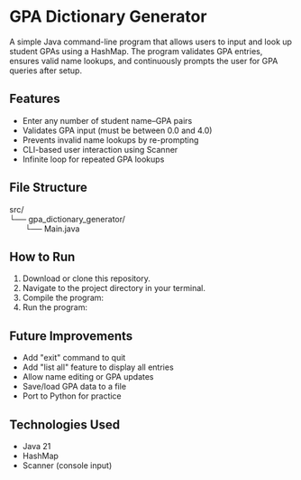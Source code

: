 # GPA Dictionary Generator

A simple Java command-line program that allows users to input and look up student GPAs using a HashMap. The program validates GPA entries, ensures valid name lookups, and continuously prompts the user for GPA queries after setup.

## Features

- Enter any number of student name–GPA pairs
- Validates GPA input (must be between 0.0 and 4.0)
- Prevents invalid name lookups by re-prompting
- CLI-based user interaction using Scanner
- Infinite loop for repeated GPA lookups

## File Structure

src/  
└── gpa_dictionary_generator/  
  └── Main.java

## How to Run

1. Download or clone this repository.
2. Navigate to the project directory in your terminal.
3. Compile the program:
4. Run the program:

## Future Improvements

- Add "exit" command to quit
- Add "list all" feature to display all entries
- Allow name editing or GPA updates
- Save/load GPA data to a file
- Port to Python for practice

## Technologies Used

- Java 21
- HashMap
- Scanner (console input)
